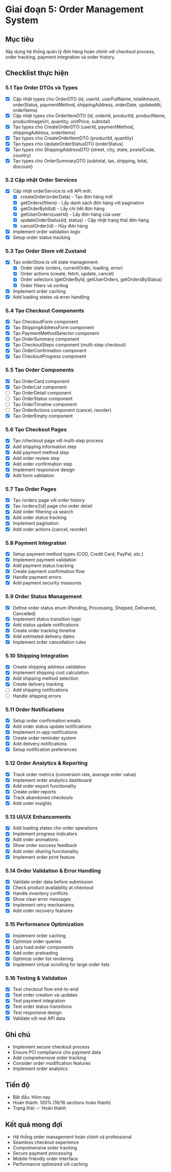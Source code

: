 # Giai đoạn 5: Order Management System

## Mục tiêu
Xây dựng hệ thống quản lý đơn hàng hoàn chỉnh với checkout process, order tracking, payment integration và order history.

## Checklist thực hiện

### 5.1 Tạo Order DTOs và Types
- [x] Cập nhật types cho OrderDTO (id, userId, userFullName, totalAmount, orderStatus, paymentMethod, shippingAddress, orderDate, updatedAt, orderItems)
- [x] Cập nhật types cho OrderItemDTO (id, orderId, productId, productName, productImageUrl, quantity, unitPrice, subtotal)
- [x] Tạo types cho CreateOrderDTO (userId, paymentMethod, shippingAddress, orderItems)
- [x] Tạo types cho CreateOrderItemDTO (productId, quantity)
- [x] Tạo types cho UpdateOrderStatusDTO (orderStatus)
- [x] Tạo types cho ShippingAddressDTO (street, city, state, postalCode, country)
- [x] Tạo types cho OrderSummaryDTO (subtotal, tax, shipping, total, discount)

### 5.2 Cập nhật Order Services
- [x] Cập nhật orderService.ts với API mới:
  - [x] createOrder(orderData) - Tạo đơn hàng mới
  - [x] getOrders(filters) - Lấy danh sách đơn hàng với pagination
  - [x] getOrderById(id) - Lấy chi tiết đơn hàng
  - [x] getUserOrders(userId) - Lấy đơn hàng của user
  - [x] updateOrderStatus(id, status) - Cập nhật trạng thái đơn hàng
  - [x] cancelOrder(id) - Hủy đơn hàng
- [x] Implement order validation logic
- [x] Setup order status tracking

### 5.3 Tạo Order Store với Zustand
- [x] Tạo orderStore.ts với state management:
  - [x] Order state (orders, currentOrder, loading, error)
  - [x] Order actions (create, fetch, update, cancel)
  - [x] Order selectors (getOrderById, getUserOrders, getOrdersByStatus)
  - [x] Order filters và sorting
- [x] Implement order caching
- [x] Add loading states và error handling

### 5.4 Tạo Checkout Components
- [x] Tạo CheckoutForm component
- [x] Tạo ShippingAddressForm component
- [x] Tạo PaymentMethodSelector component
- [x] Tạo OrderSummary component
- [x] Tạo CheckoutSteps component (multi-step checkout)
- [x] Tạo OrderConfirmation component
- [x] Tạo CheckoutProgress component

### 5.5 Tạo Order Components
- [x] Tạo OrderCard component
- [x] Tạo OrderList component
- [ ] Tạo OrderDetail component
- [ ] Tạo OrderStatus component
- [ ] Tạo OrderTimeline component
- [ ] Tạo OrderActions component (cancel, reorder)
- [x] Tạo OrderEmpty component

### 5.6 Tạo Checkout Pages
- [x] Tạo /checkout page với multi-step process
- [x] Add shipping information step
- [x] Add payment method step
- [x] Add order review step
- [x] Add order confirmation step
- [x] Implement responsive design
- [x] Add form validation

### 5.7 Tạo Order Pages
- [x] Tạo /orders page với order history
- [x] Tạo /orders/[id] page cho order detail
- [x] Add order filtering và search
- [x] Add order status tracking
- [x] Implement pagination
- [x] Add order actions (cancel, reorder)

### 5.8 Payment Integration
- [x] Setup payment method types (COD, Credit Card, PayPal, etc.)
- [x] Implement payment validation
- [x] Add payment status tracking
- [x] Create payment confirmation flow
- [x] Handle payment errors
- [x] Add payment security measures

### 5.9 Order Status Management
- [x] Define order status enum (Pending, Processing, Shipped, Delivered, Cancelled)
- [x] Implement status transition logic
- [x] Add status update notifications
- [x] Create order tracking timeline
- [x] Add estimated delivery dates
- [x] Implement order cancellation rules

### 5.10 Shipping Integration
- [x] Create shipping address validation
- [x] Implement shipping cost calculation
- [x] Add shipping method selection
- [x] Create delivery tracking
- [ ] Add shipping notifications
- [ ] Handle shipping errors

### 5.11 Order Notifications
- [x] Setup order confirmation emails
- [x] Add order status update notifications
- [x] Implement in-app notifications
- [x] Create order reminder system
- [x] Add delivery notifications
- [x] Setup notification preferences

### 5.12 Order Analytics & Reporting
- [x] Track order metrics (conversion rate, average order value)
- [x] Implement order analytics dashboard
- [x] Add order export functionality
- [x] Create order reports
- [x] Track abandoned checkouts
- [x] Add order insights

### 5.13 UI/UX Enhancements
- [x] Add loading states cho order operations
- [x] Implement progress indicators
- [x] Add order animations
- [x] Show order success feedback
- [x] Add order sharing functionality
- [x] Implement order print feature

### 5.14 Order Validation & Error Handling
- [x] Validate order data before submission
- [x] Check product availability at checkout
- [x] Handle inventory conflicts
- [x] Show clear error messages
- [x] Implement retry mechanisms
- [x] Add order recovery features

### 5.15 Performance Optimization
- [x] Implement order caching
- [x] Optimize order queries
- [x] Lazy load order components
- [x] Add order preloading
- [x] Optimize order list rendering
- [x] Implement virtual scrolling for large order lists

### 5.16 Testing & Validation
- [x] Test checkout flow end-to-end
- [x] Test order creation và updates
- [x] Test payment integration
- [x] Test order status transitions
- [x] Test responsive design
- [x] Validate với real API data

## Ghi chú
- Implement secure checkout process
- Ensure PCI compliance cho payment data
- Add comprehensive order tracking
- Consider order modification features
- Implement order analytics

## Tiến độ
- Bắt đầu: Hôm nay
- Hoàn thành: 100% (16/16 sections hoàn thành)
- Trạng thái: ✅ Hoàn thành

## Kết quả mong đợi
- Hệ thống order management hoàn chỉnh và professional
- Seamless checkout experience
- Comprehensive order tracking
- Secure payment processing
- Mobile-friendly order interface
- Performance optimized với caching
